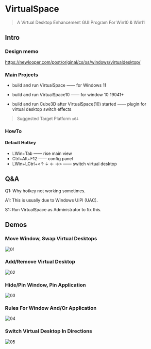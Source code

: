 # VirtualSpace

> A Virtual Desktop Enhancement GUI Program For Win10 & Win11

## Intro

### Design memo

https://newlooper.com/post/original/cs/os/windows/virtualdesktop/

### Main Projects

- build and run VirtualSpace —— for  Windows 11

- build and run VirtualSpace10 —— for window 10 19041+

- build and run Cube3D after VirtualSpace(10) started —— plugin for virtual desktop switch effects

> Suggested Target Platform `x64`

### HowTo

#### Default Hotkey

- LWin+Tab  ——  rise main view
- Ctrl+Alt+F12  ——  config panel
- LWin+LCtrl+<↑ ↓ ← →>  ——  switch virtual desktop

## Q&A

Q1: Why hotkey not working sometimes.

A1: This is usually due to Windows UIPI (UAC).

S1: Run VirtualSpace as Administrator to fix this.

## Demos

### Move Window, Swap Virtual Desktops

![01](https://github.com/newlooper/images/blob/main/VirtualSpace/01_MoveWindow_SwapVirtualDesktops.gif?raw=true '01')

### Add/Remove Virtual Desktop

![02](https://github.com/newlooper/images/blob/main/VirtualSpace/02_AddRemoveVirtualDesktop.gif?raw=true '02')

### Hide/Pin Window, Pin Application

![03](https://github.com/newlooper/images/blob/main/VirtualSpace/03_HidePinWindow_PinApp.gif?raw=true '03')

### Rules For Window And/Or Application

![04](https://github.com/newlooper/images/blob/main/VirtualSpace/04_RulesForWindowOrApp.gif?raw=true '04')

### Switch Virtual Desktop In Directions

![05](https://github.com/newlooper/images/blob/main/VirtualSpace/05-SwitchVirtualDesktopInDirecti.gif?raw=true '05')
